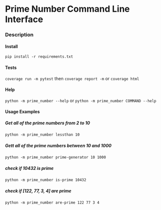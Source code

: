 # Prime Number Command Line Interface

### Description

#### Install 
`pip install -r requirements.txt`
#### Tests
`coverage run -m pytest` then
`coverage report -m` or `coverage html`
#### Help
`python -m prime_number --help` or `python -m prime_number COMMAND --help`
#### Usage Examples
##### Get all of the prime numbers from 2 to 10
`python -m prime_number lessthan 10`
##### Gett all of the prime numbers between 10 and 1000
`python -m prime_number prime-generator 10 1000`
##### check if 10432 is prime
`python -m prime_number is-prime 10432`
##### check if [122, 77, 3, 4] are prime
`python -m prime_number are-prime 122 77 3 4`